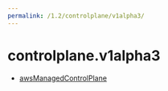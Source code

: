 ```yaml
---
permalink: /1.2/controlplane/v1alpha3/
---
```


# controlplane.v1alpha3



* [awsManagedControlPlane](awsManagedControlPlane.md)